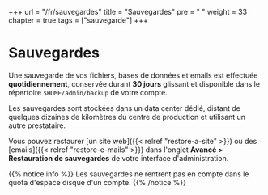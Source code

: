 +++
url = "/fr/sauvegardes"
title = "Sauvegardes"
pre = "<i class='fas fa-fw fa-history'></i> "
weight = 33
chapter = true
tags = ["sauvegarde"]
+++

# Sauvegardes

Une sauvegarde de vos fichiers, bases de données et emails est effectuée **quotidiennement**, conservée durant **30 jours**  glissant et disponible dans le répertoire `$HOME/admin/backup` de votre compte.

Les sauvegardes sont stockées dans un data center dédié, distant de quelques dizaines de kilomètres du centre de production et utilisant un autre prestataire.

Vous pouvez restaurer [un site web]({{< relref "restore-a-site" >}}) ou des [emails]({{< relref "restore-e-mails" >}}) dans l'onglet **Avancé > Restauration de sauvegardes** de votre interface d'administration.

{{% notice info %}}
Les sauvegardes ne rentrent pas en compte dans le quota d'espace disque d'un compte.
{{% /notice %}}

